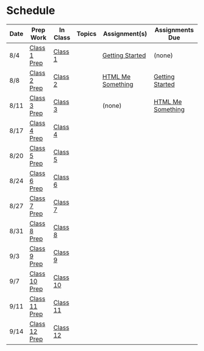 # Schedule

Date | Prep Work | In Class | Topics | Assignment(s) | Assignments Due
-----|-----------|----------|--------|---------------|----------------
8/4 | [Class 1 Prep](./class1-prep) | [Class 1](./class1) | | [Getting Started][getting-started]| (none)
8/8 | [Class 2 Prep](./class2-prep) | [Class 2](./class2) | | [HTML Me Something][html-me-something] | [Getting Started][getting-started]
8/11 | [Class 3 Prep](./class3-prep) | [Class 3](./class3) | | (none) | [HTML Me Something][html-me-something]
8/17 | [Class 4 Prep](./class4-prep) | [Class 4](./class4) | | | |
8/20 | [Class 5 Prep](./class5-prep) | [Class 5](./class5) | | | |
8/24 | [Class 6 Prep](./class6-prep) | [Class 6](./class6) | | | |
8/27 | [Class 7 Prep](./class7-prep) | [Class 7](./class7) | | | |
8/31 | [Class 8 Prep](./class8-prep) | [Class 8](./class8) | | | |
9/3 | [Class 9 Prep](./class9-prep) | [Class 9](./class9) | | | |
9/7 | [Class 10 Prep](./class10-prep) | [Class 10](./class10) | | | |
9/11 | [Class 11 Prep](./class11-prep) | [Class 11](./class11) | | | |
9/14 | [Class 12 Prep](./class12-prep) | [Class 12](./class12) | | | |


[getting-started]: ../assignments/getting-started
[html-me-something]: ../assignments/html-me-something
